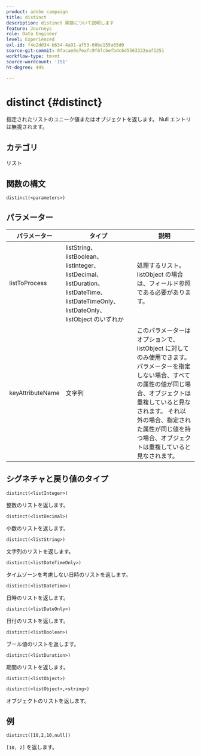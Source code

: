 ```yaml
---
product: adobe campaign
title: distinct
description: distinct 関数について説明します
feature: Journeys
role: Data Engineer
level: Experienced
exl-id: f4e2dd34-b634-4a91-af53-60be155a65d0
source-git-commit: 0facae9e7eafc9f6fcbefbdc6d5563322eaf1251
workflow-type: tm+mt
source-wordcount: '151'
ht-degree: 44%

---
```


# distinct {#distinct}

指定されたリストのユニーク値またはオブジェクトを返します。 Null エントリは無視されます。

## カテゴリ

リスト

## 関数の構文

`distinct(<parameters>)`

## パラメーター

| パラメーター | タイプ | 説明 |
|-----------|------------------|------------------|
| listToProcess | listString、listBoolean、listInteger、listDecimal、listDuration、listDateTime、listDateTimeOnly、listDateOnly、listObject のいずれか | 処理するリスト。 listObject の場合は、フィールド参照である必要があります。 |
| keyAttributeName | 文字列 | このパラメーターはオプションで、 listObject に対してのみ使用できます。 パラメーターを指定しない場合、すべての属性の値が同じ場合、オブジェクトは重複していると見なされます。 それ以外の場合、指定された属性が同じ値を持つ場合、オブジェクトは重複していると見なされます。 |

## シグネチャと戻り値のタイプ

`distinct(<listInteger>)`

整数のリストを返します。

`distinct(<listDecimal>)`

小数のリストを返します。

`distinct(<listString>)`

文字列のリストを返します。

`distinct(<listDateTimeOnly>)`

タイムゾーンを考慮しない日時のリストを返します。

`distinct(<listDateTime>)`

日時のリストを返します。

`distinct(<listDateOnly>)`

日付のリストを返します。

`distinct(<listBoolean>)`

ブール値のリストを返します。

`distinct(<listDuration>)`

期間のリストを返します。

`distinct(<listObject>)`

`distinct(<listObject>,<string>)`

オブジェクトのリストを返します。


## 例

`distinct([10,2,10,null])`

`[10, 2]` を返します。
